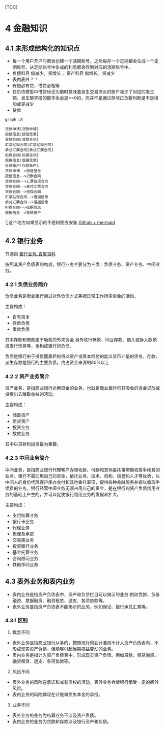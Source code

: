 [TOC]

# 4 金融知识

## 4.1 未形成结构化的知识点

- 每一个用户开户时都会创建一个活期账号，之后每存一个定期都会生成一个定期账号，从定期账号中生成的利息都会存到对应的活期账号中。
- 负债科目 借减少，贷增长； 资产科目 借增长，贷减少
- 表内表外？？
- 有借必有贷，借贷必相等
- 在负债模型中借贷标记为借时意味着发生交易流水的账户减少了对应的发生额，发生额字段的数字永远是>=0的，而并不是通过存储正负数判断是不是增加或是减少
- 贷款

```mermaid
graph LR

贷款申请[贷款申请]
授信信息[授信信息]
贷款合同[贷款合同]
汇票贴现合同[汇票贴现合同]
承兑汇票合同[承兑汇票合同]
担保合同[担保合同]
借据信息[借据信息]
存款账户[存款账户]
贷款申请-->授信信息
授信信息-->贷款合同
贷款合同-->汇票贴现合同
贷款合同-->承兑汇票合同
贷款合同-->担保合同
汇票贴现合同-->借据信息
承兑汇票合同-->借据信息
担保合同-->借据信息
借据信息-->存款账户
```
👆这个地方如果显示的不是树图去安装 [Github + mermaid](https://github.com/BackMarket/github-mermaid-extension)

## 4.2 银行业务

节选自 [银行业务_百度百科](https://baike.baidu.com/item/%E9%93%B6%E8%A1%8C%E4%B8%9A%E5%8A%A1/9856288?fr=aladdin#2)

按照其资产负债表的构成，银行业务主要分为三类：负债业务、资产业务、中间业务。

### 4.2.1 负债业务简介

负债业务是商业银行通过对外负债方式筹措日常工作所需资金的活动。

主要构成：
- 自有资本
- 存款负债
- 借款负债

其中存款和借款属于吸收的外来资金
另外联行存款、同业存款、借入或拆入款项或发行债券等，也构成银行的负债。

负债是银行由于授信而承担的将以资产或资本偿付的能以货币计量的债务。存款、派生存款是银行的主要负债，约占资金来源的80%以上
  
### 4.2.2 资产业务简介

资产业务，是指商业银行运用资金的业务，也就是商业银行将其吸收的资金贷放或投资出去赚取收益的活动。

主要构成：
- 储备资产
- 信贷资产
- 投资业务
- 放款业务

其中以贷款和投资最为重要。

### 4.2.3 中间业务简介

中间业务，是指商业银行代理客户办理收款、付款和其他委托事项而收取手续费的业务。银行不需动用自己的资金，依托业务、技术、机构、信誉和人才等优势，以中间人的身份代理客户承办收付和其他委托事项，提供各种金融服务并据以收取手续费的业务。银行经营中间业务无须占用自己的资金，是在银行的资产负债信用业务的基础上产生的，并可以促使银行信用业务的发展和扩大。

主要构成：
- 支付结算业务
- 银行卡业务
- 代理业务
- 担保及承诺
- 交易类业务
- 投资银行业务
- 基金托管业务
- 咨询顾问业务
- 其他中间业务

## 4.3 表外业务和表内业务

- 表内业务是指资产负债表中，资产和负债栏目可以揭示的业务:例如贷款、贸易融资、票据融资、融资租赁、透支、各项垫款等。
- 表外业务是指资产负债表不能揭示的业务，例如保证、银行承兑汇票等。

### 4.3.1 区别

1. 概念不同
  - 表外业务是指商业银行从事的，按照现行的会计准则不计入资产负债表内，不形成现实资产负债，但能够引起当期损益变动的业务。
  - 表内业务是指计入资产负债表中，形成现实资产负债。例如贷款、贸易融资、融资租赁、透支、各项垫款等。

2. 风险不同
  - 表外业务的风险在承诺和或有债权的活动，表外业务会使银行承受一定的额外风险。
  - 表内业务的风险体现在计提和损失本金的承担。

3. 业务不同
  - 表外业务的业务为结算业务不涉及资产负债。
  - 表内业务的业务为贷款和存款涉及银行资产和负债。